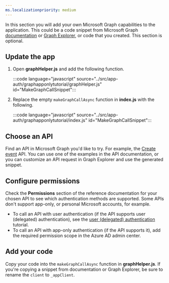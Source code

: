 ```yaml
---
ms.localizationpriority: medium
---
```


<!-- markdownlint-disable MD041 -->

In this section you will add your own Microsoft Graph capabilities to the application. This could be a code snippet from Microsoft Graph [documentation](/graph/api/overview) or [Graph Explorer](https://developer.microsoft.com/graph/graph-explorer), or code that you created. This section is optional.

## Update the app

1. Open **graphHelper.js** and add the following function.

    :::code language="javascript" source="../src/app-auth/graphapponlytutorial/graphHelper.js" id="MakeGraphCallSnippet":::

1. Replace the empty `makeGraphCallAsync` function in **index.js** with the following.

    :::code language="javascript" source="../src/app-auth/graphapponlytutorial/index.js" id="MakeGraphCallSnippet":::

## Choose an API

Find an API in Microsoft Graph you'd like to try. For example, the [Create event](/graph/api/user-post-events) API. You can use one of the examples in the API documentation, or you can customize an API request in Graph Explorer and use the generated snippet.

## Configure permissions

Check the **Permissions** section of the reference documentation for your chosen API to see which authentication methods are supported. Some APIs don't support app-only, or personal Microsoft accounts, for example.

- To call an API with user authentication (if the API supports user (delegated) authentication), see the [user (delegated) authentication](/graph/tutorials/javascript) tutorial.
- To call an API with app-only authentication (if the API supports it), add the required permission scope in the Azure AD admin center.

## Add your code

Copy your code into the `makeGraphCallAsync` function in **graphHelper.js**. If you're copying a snippet from documentation or Graph Explorer, be sure to rename the `client` to `_appClient`.
